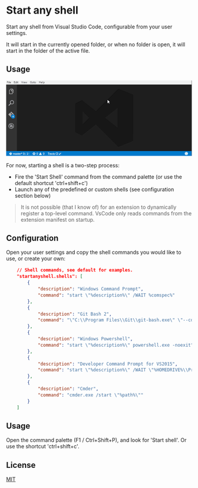 # Start any shell

Start any shell from Visual Studio Code, configurable from your user settings.

It will start in the currently opened folder, or when no folder is open, it will start in the folder of the active file. 
 
## Usage 

![Start any shell](images/screenshot.gif)

For now, starting a shell is a two-step process:

- Fire the 'Start Shell' command from the command palette (or use the default shortcut 'ctrl+shift+c')
- Launch any of the predefined or custom shells (see configuration section below)

> It is not possible (that I know of) for an extension to dynamically register a top-level command.
> VsCode only reads commands from the extension manifest on startup.

## Configuration

Open your user settings and copy the shell commands you would like to use, or create your own:

```json
	// Shell commands, see default for examples.
	"startanyshell.shells": [
        {
            "description": "Windows Command Prompt",
            "command": "start \"%description%\" /WAIT %comspec%"
        },
        {
            "description": "Git Bash 2",
            "command": "\"C:\\Program Files\\Git\\git-bash.exe\" \"--cd=%path%\""
        },
        {
            "description": "Windows Powershell",
            "command": "start \"%description%\" powershell.exe -noexit"
        },
        {
            "description": "Developer Command Prompt for VS2015",
            "command": "start \"%description%\" /WAIT \"%HOMEDRIVE%\\Program Files (x86)\\Microsoft Visual Studio 14.0\\Common7\\Tools\\VsDevCmd.bat\""
        },
        {
            "description": "Cmder",
            "command": "cmder.exe /start \"%path%\""
        }
    ]
```

## Usage 

Open the command palette (F1 / Ctrl+Shift+P), and look for 'Start shell'. Or use the shortcut 'ctrl+shift+c'.

## License

[MIT](LICENSE)